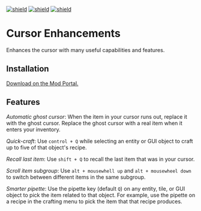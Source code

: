 [![shield](https://img.shields.io/badge/Ko--fi-Donate%20-hotpink?logo=kofi&logoColor=white)](https://ko-fi.com/raiguard)
[![shield](https://img.shields.io/badge/Crowdin-Translate-brightgreen)](https://crowdin.com/project/raiguards-factorio-mods)
[![shield](https://img.shields.io/badge/dynamic/json?color=orange&label=Factorio&query=downloads_count&suffix=%20downloads&url=https%3A%2F%2Fmods.factorio.com%2Fapi%2Fmods%2FCursorEnhancements)](https://mods.factorio.com/mod/CursorEnhancements)

# Cursor Enhancements

Enhances the cursor with many useful capabilities and features.

## Installation

[Download on the Mod Portal.](https://mods.factorio.com/mod/CursorEnhancements)

## Features

*Automatic ghost cursor*: When the item in your cursor runs out, replace it
with the ghost cursor. Replace the ghost cursor with a real item when it enters
your inventory.

*Quick-craft*: Use `control + Q` while selecting an entity or GUI object to
craft up to five of that object's recipe.

*Recall last item*: Use `shift + Q` to recall the last item that was in your
cursor.

*Scroll item subgroup*: Use `alt + mousewhell up` and `alt + mousewheel
down` to switch between different items in the same subgroup.

*Smarter pipette*: Use the pipette key (default `Q`) on any entity, tile, or
GUI object to pick the item related to that object. For example, use the
pipette on a recipe in the crafting menu to pick the item that that recipe
produces.
